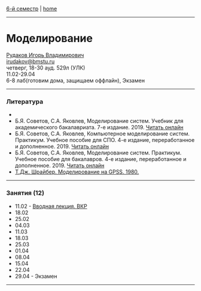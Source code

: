 [6-й семестр](https://github.com/dKosarevsky/iu7/blob/master/2021_6_sem.md) | [home](https://github.com/dKosarevsky/iu7)
____________________________________
# Моделирование
[Рудаков Игорь Владимирович](http://www.gpss.ru/people/rudakov_w.html) \
irudakov@bmstu.ru \
четверг, 18-30 ауд. 529л (УЛК)\
11.02-29.04 \
6-8 лаб(готовим дома, защищаем оффлайн), Экзамен 
____________________________________
### Литература

* []()
* Б.Я. Советов, С.А. Яковлев, Моделирование систем. Учебник для академического бакалавриата. 7-е издание. 2019. [Читать онлайн](https://www.biblio-online.ru/viewer/modelirovanie-sistem-425228#page/1)
* Б.Я. Советов, С.А. Яковлев, Компьютерное моделирование систем. Практикум. Учебное пособие для СПО. 4-е издание, переработанное и дополненное. 2019. [Читать онлайн](https://www.biblio-online.ru/viewer/kompyuternoe-modelirovanie-sistem-praktikum-431169#page/1)
* Б.Я. Советов, С.А. Яковлев, Моделирование систем. Практикум. Учебное пособие для бакалавров. 4-е издание, переработанное и дополненное. 2019. [Читать онлайн](https://www.biblio-online.ru/viewer/modelirovanie-sistem-praktikum-425258#page/1)
* [Т.Дж. Шрайбер. Моделирование на GPSS. 1980.](https://drive.google.com/file/d/1rqWlMGy3ViUmhpJFsk5YAPAVHhSn06FQ/view?usp=sharing)
____________________________________
### Занятия (12)

* 11.02 - [Вводная лекция. ВКР](https://drive.google.com/folderview?id=1UeBUN2vmAjCUwSmiK265Qw25Fblfsh6M)
* 18.02
* 25.02
* 04.03
* 11.03
* 18.03
* 25.03
* 01.04
* 08.04
* 15.04
* 22.04
* 29.04 - Экзамен
____________________________________
